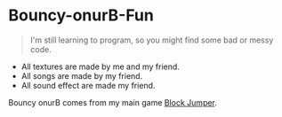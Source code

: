 # Bouncy-onurB-Fun

> I'm still learning to program, so you might find some bad or messy code.

- All textures are made by me and my friend.
- All songs are made by my friend.
- All sound effect are made my friend.

Bouncy onurB comes from my main game [Block Jumper](https://github.com/Ksawex4/Block-Jumper).
